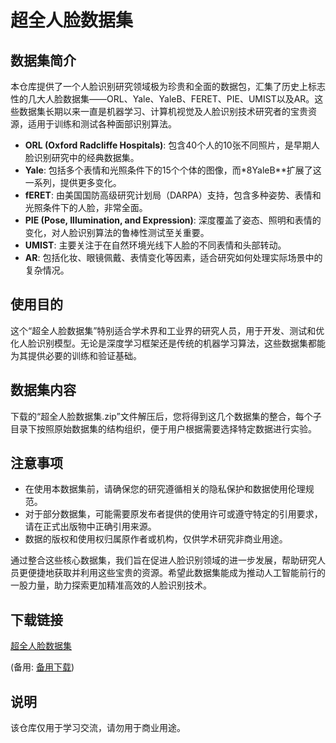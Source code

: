 # 超全人脸数据集

## 数据集简介

本仓库提供了一个人脸识别研究领域极为珍贵和全面的数据包，汇集了历史上标志性的几大人脸数据集——ORL、Yale、YaleB、FERET、PIE、UMIST以及AR。这些数据集长期以来一直是机器学习、计算机视觉及人脸识别技术研究者的宝贵资源，适用于训练和测试各种面部识别算法。

- **ORL (Oxford Radcliffe Hospitals)**: 包含40个人的10张不同照片，是早期人脸识别研究中的经典数据集。
- **Yale**: 包括多个表情和光照条件下的15个个体的图像，而*8YaleB**扩展了这一系列，提供更多变化。
- **fERET**: 由美国国防高级研究计划局（DARPA）支持，包含多种姿势、表情和光照条件下的人脸，非常全面。
- **PIE (Pose, Illumination, and Expression)**: 深度覆盖了姿态、照明和表情的变化，对人脸识别算法的鲁棒性测试至关重要。
- **UMIST**: 主要关注于在自然环境光线下人脸的不同表情和头部转动。
- **AR**: 包括化妆、眼镜佩戴、表情变化等因素，适合研究如何处理实际场景中的复杂情况。

## 使用目的

这个“超全人脸数据集”特别适合学术界和工业界的研究人员，用于开发、测试和优化人脸识别模型。无论是深度学习框架还是传统的机器学习算法，这些数据集都能为其提供必要的训练和验证基础。

## 数据集内容

下载的“超全人脸数据集.zip”文件解压后，您将得到这几个数据集的整合，每个子目录下按照原始数据集的结构组织，便于用户根据需要选择特定数据进行实验。

## 注意事项

- 在使用本数据集前，请确保您的研究遵循相关的隐私保护和数据使用伦理规范。
- 对于部分数据集，可能需要原发布者提供的使用许可或遵守特定的引用要求，请在正式出版物中正确引用来源。
- 数据的版权和使用权归属原作者或机构，仅供学术研究非商业用途。

通过整合这些核心数据集，我们旨在促进人脸识别领域的进一步发展，帮助研究人员更便捷地获取并利用这些宝贵的资源。希望此数据集能成为推动人工智能前行的一股力量，助力探索更加精准高效的人脸识别技术。

## 下载链接
[超全人脸数据集](https://pan.quark.cn/s/d9d58b2217c5) 

(备用: [备用下载](https://pan.baidu.com/s/1zMCwpn4aN0dmrys9S9_UBg?pwd=1234))

## 说明

该仓库仅用于学习交流，请勿用于商业用途。
